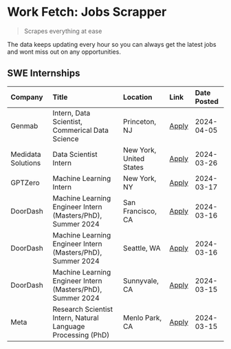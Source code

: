 # Work Fetch: Jobs Scrapper
> Scrapes everything at ease

The data keeps updating every hour so you can always get the latest jobs and wont miss out on any opportunities.

## SWE Internships
<!--START_SECTION:workfetch-->
| Company            | Title                                                        | Location                | Link                                                                                                                                                                                                                                                                     | Date Posted   |
|:-------------------|:-------------------------------------------------------------|:------------------------|:-------------------------------------------------------------------------------------------------------------------------------------------------------------------------------------------------------------------------------------------------------------------------|:--------------|
| Genmab             | Intern, Data Scientist, Commerical Data Science              | Princeton, NJ           | [Apply](https://www.linkedin.com/jobs/view/intern-data-scientist-commerical-data-science-at-genmab-3887818362?position=10&pageNum=0&refId=ymuhFHHinTtlOhVt7EFw8w%3D%3D&trackingId=dCu1fMlEs93NHG3a%2BKueqg%3D%3D&trk=public_jobs_jserp-result_search-card)               | 2024-04-05    |
| Medidata Solutions | Data Scientist Intern                                        | New York, United States | [Apply](https://www.linkedin.com/jobs/view/data-scientist-intern-at-medidata-solutions-3810253704?position=9&pageNum=0&refId=ymuhFHHinTtlOhVt7EFw8w%3D%3D&trackingId=%2BRPDcwq4CFqLzCOTMPDRIg%3D%3D&trk=public_jobs_jserp-result_search-card)                            | 2024-03-26    |
| GPTZero            | Machine Learning Intern                                      | New York, NY            | [Apply](https://www.linkedin.com/jobs/view/machine-learning-intern-at-gptzero-3860723963?position=8&pageNum=0&refId=ymuhFHHinTtlOhVt7EFw8w%3D%3D&trackingId=dPZVbLfgaZmekQAc1YQluw%3D%3D&trk=public_jobs_jserp-result_search-card)                                       | 2024-03-17    |
| DoorDash           | Machine Learning Engineer Intern (Masters/PhD), Summer 2024  | San Francisco, CA       | [Apply](https://www.linkedin.com/jobs/view/machine-learning-engineer-intern-masters-phd-summer-2024-at-doordash-3736457737?position=3&pageNum=0&refId=ymuhFHHinTtlOhVt7EFw8w%3D%3D&trackingId=MnueenTIdfHEEhrZqID1rQ%3D%3D&trk=public_jobs_jserp-result_search-card)     | 2024-03-16    |
| DoorDash           | Machine Learning Engineer Intern (Masters/PhD), Summer 2024  | Seattle, WA             | [Apply](https://www.linkedin.com/jobs/view/machine-learning-engineer-intern-masters-phd-summer-2024-at-doordash-3736455966?position=4&pageNum=0&refId=ymuhFHHinTtlOhVt7EFw8w%3D%3D&trackingId=u4ZBj%2FEWGantOVmuA819Eg%3D%3D&trk=public_jobs_jserp-result_search-card)   | 2024-03-16    |
| DoorDash           | Machine Learning Engineer Intern (Masters/PhD), Summer 2024  | Sunnyvale, CA           | [Apply](https://www.linkedin.com/jobs/view/machine-learning-engineer-intern-masters-phd-summer-2024-at-doordash-3736454973?position=2&pageNum=0&refId=ymuhFHHinTtlOhVt7EFw8w%3D%3D&trackingId=khRjfzwCgd%2B%2BobBIfXInZA%3D%3D&trk=public_jobs_jserp-result_search-card) | 2024-03-15    |
| Meta               | Research Scientist Intern, Natural Language Processing (PhD) | Menlo Park, CA          | [Apply](https://www.linkedin.com/jobs/view/research-scientist-intern-natural-language-processing-phd-at-meta-3858718375?position=11&pageNum=0&refId=ymuhFHHinTtlOhVt7EFw8w%3D%3D&trackingId=6qSxwu5LBcc1UoGh5aYqOA%3D%3D&trk=public_jobs_jserp-result_search-card)       | 2024-03-15    |
<!--END_SECTION:workfetch-->
